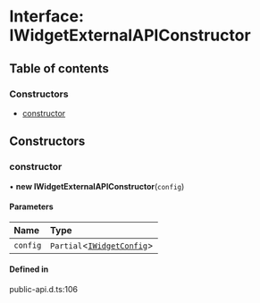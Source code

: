 # Interface: IWidgetExternalAPIConstructor

## Table of contents

### Constructors

- [constructor](IWidgetExternalAPIConstructor.md#constructor)

## Constructors

### constructor

• **new IWidgetExternalAPIConstructor**(`config`)

#### Parameters

| Name | Type |
| :------ | :------ |
| `config` | `Partial`<[`IWidgetConfig`](IWidgetConfig.md)\> |

#### Defined in

public-api.d.ts:106
